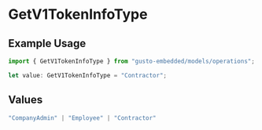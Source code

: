 # GetV1TokenInfoType

## Example Usage

```typescript
import { GetV1TokenInfoType } from "gusto-embedded/models/operations";

let value: GetV1TokenInfoType = "Contractor";
```

## Values

```typescript
"CompanyAdmin" | "Employee" | "Contractor"
```